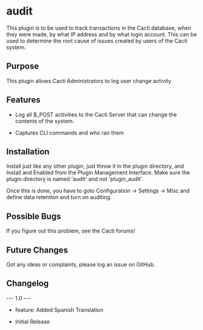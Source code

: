 # audit

This plugin is to be used to track transactions in the Cacti database, when they
were made, by what IP address and by what login account.  This can be used to
determine the root cause of issues created by users of the Cacti system.

## Purpose

This plugin allows Cacti Administrators to log user change activity

## Features

* Log all $_POST activities to the Cacti Server that can change the contents of
  the system.

* Captures CLI commands and who ran them

## Installation

Install just like any other plugin, just throw it in the plugin directory, and
Install and Enabled from the Plugin Management Interface.  Make sure the plugin
directory is named 'audit' and not 'plugin_audit'.

Once this is done, you have to goto Configuration -> Settings -> Misc and define
data retention and turn on auditing.

## Possible Bugs

If you figure out this problem, see the Cacti forums!

## Future Changes

Got any ideas or complaints, please log an issue on GitHub.

## Changelog

--- 1.0 ---

* feature: Added Spanish Translation

* Initial Release
